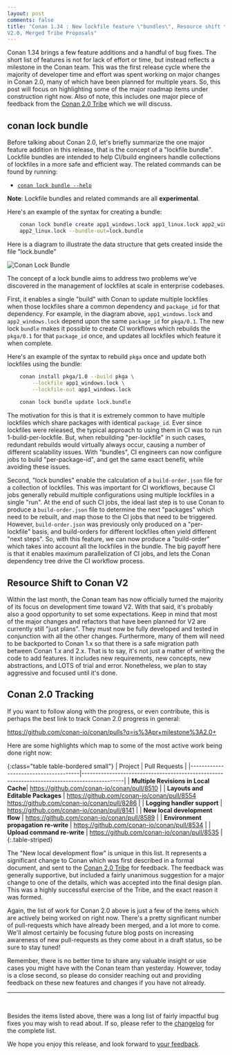```yaml
---
layout: post
comments: false
title: "Conan 1.34 : New lockfile feature \"bundles\", Resource shift to Conan
V2.0, Merged Tribe Proposals"
---
```


Conan 1.34 brings a few feature additions and a handful of bug fixes. The short
list of features is not for lack of effort or time, but instead reflects a
milestone in the Conan team. This was the first release cycle where the majority
of developer time and effort was spent working on major changes in Conan 2.0,
many of which have been planned for multiple years. So, this post will focus on
highlighting some of the major roadmap items under construction right now. Also
of note, this includes one major piece of feedback from the [Conan 2.0
Tribe](https://conan.io/tribe.html) which we will discuss.

## conan lock bundle

Before talking about Conan 2.0, let's briefly summarize the one major feature
addition in this release, that is the concept of a "lockfile bundle". Lockfile
bundles are intended to help CI/build engineers handle collections of lockfiles
in a more safe and efficient way. The related commands can be found by running:

- [`conan lock
bundle --help`](https://docs.conan.io/en/latest/versioning/lockfiles/bundle.html)

**Note**: Lockfile bundles and related commands are all __experimental__.

Here's an example of the syntax for creating a bundle:

```bash
    conan lock bundle create app1_windows.lock app1_linux.lock app2_windows.lock
    app2_linux.lock --bundle-out=lock.bundle
```

Here is a diagram to illustrate the data structure that gets created inside the
file "lock.bundle"

<p class="centered">
    <img src="{{ site.baseurl }}/assets/post_images/2021-03-10/conan_lock_bundle.png"
     align="center" alt="Conan Lock Bundle"/>
</p>

The concept of a lock bundle aims to address two problems we've discovered in
the management of lockfiles at scale in enterprise codebases.  

First, it enables a single "build" with Conan to update multiple lockfiles when
those lockfiles share a common dependency and `package_id` for that dependency.
For example, in the diagram above, `app1_windows.lock` and `app2_windows.lock`
depend upon the same `package_id` for `pkga/0.1`. The new lock `bundle` makes it
possible to create CI workflows which rebuilds the `pkga/0.1` for that
`package_id` once, and updates all lockfiles which feature it when complete.

Here's an example of the syntax to rebuild `pkga` once and update both lockfiles
using the bundle:

```bash
    conan install pkga/1.0 --build pkga \
        --lockfile app1_windows.lock \
        --lockfile-out app1_windows.lock
        
    conan lock bundle update lock.bundle
```

The motivation for this is that it is extremely common to have multiple
lockfiles which share packages with identical `package_id`. Ever since lockfiles
were released, the typical approach to using them in CI was to run
1-build-per-lockfile. But, when rebuilding "per-lockfile" in such cases,
redundant rebuilds would virtually always occur, causing a number of different
scalability issues. With "bundles", CI engineers can now configure jobs to build
"per-package-id", and get the same exact benefit, while avoiding these issues.

Second, "lock bundles" enable the calculation of a `build-order.json` file for a
collection of lockfiles. This was important for CI workflows, because CI jobs
generally rebuild multiple configurations using multiple lockfiles in a single
"run". At the end of such CI jobs, the ideal last step is to use Conan to
produce a `build-order.json` file to determine the next "packages" which need to
be rebuilt, and map those to the CI jobs that need to be triggered.  However,
`build-order.json` was previously only produced on a "per-lockfile" basis, and
build-orders for different lockfiles often yield different "next steps". So,
with this feature, we can now produce a "build-order" which takes into account
all the lockfiles in the bundle. The big payoff here is that it enables maximum
parallelization of CI jobs, and lets the Conan dependency tree drive the CI
workflow process.

## Resource Shift to Conan V2

Within the last month, the Conan team has now officially turned the majority of
its focus on development time toward V2. With that said, it's probably also a
good opportunity to set some expectations. Keep in mind that most of the major
changes and refactors that have been planned for V2 are currently still "just
plans". They must now be fully developed and tested in conjunction with all the
other changes. Furthermore, many of them will need to be backported to Conan
1.x so that there is a safe migration path between Conan 1.x and 2.x.  That is
to say, it's not just a matter of writing the code to add features.  It includes
new requirements, new concepts, new abstractions, and LOTS of trial and error.
Nonetheless, we plan to stay aggressive and focused until it's done.

## Conan 2.0 Tracking

If you want to follow along with the progress, or even contribute, this is
perhaps the best link to track Conan 2.0 progress in general:

<https://github.com/conan-io/conan/pulls?q=is%3Apr+milestone%3A2.0+>

Here are some highlights which map to some of the most active work being done
right now:

{:class="table table-bordered small"}
| Project                              | Pull Requests                                                                               |
|--------------------------------------|---------------------------------------------------------------------------------------------|
| __Multiple Revisions in Local Cache__| <https://github.com/conan-io/conan/pull/8510>                                               |
| __Layouts and Editable Packages__    | <https://github.com/conan-io/conan/pull/8554><br><https://github.com/conan-io/conan/pull/8286> |
| __Logging handler support__          | <https://github.com/conan-io/conan/pull/8141>                                               |
| __New local development flow__       | <https://github.com/conan-io/conan/pull/8589>                                               |
| __Environment propagation re-write__ | <https://github.com/conan-io/conan/pull/8534>                                               |
| __Upload command re-write__          | <https://github.com/conan-io/conan/pull/8535>                                               |
{:.table-striped}

The "New local development flow" is unique in this list. It represents a
significant change to Conan which was first described in a formal document, and
sent to the [Conan 2.0 Tribe](https://conan.io/tribe.html) for feedback. The
feedback was generally supportive, but included a fairly unanimous suggestion
for a major change to one of the details, which was accepted into the final
design plan. This was a highly successful exercise of the Tribe, and the exact
reason it was formed.

Again, the list of work for Conan 2.0 above is just a few of the items which are
actively being worked on right now. There's a pretty significant number of
pull-requests which have already been merged, and a lot more to come. We'll
almost certainly be focusing future blog posts on increasing awareness of new
pull-requests as they come about in a draft status, so be sure to stay tuned!

Remember, there is no better time to share any valuable insight or use cases you
might have with the Conan team than yesterday.  However, today is a close
second, so please do consider reaching out and providing feedback on these new
features and changes if you have not already.

-----------
<br>

Besides the items listed above, there was a long list of fairly impactful bug
fixes you may wish to read about.  If so, please refer to the
[changelog](https://docs.conan.io/en/latest/changelog.html#march-2021) for the
complete list.

We hope you enjoy this release, and look forward to [your
feedback](https://github.com/conan-io/conan/issues).
